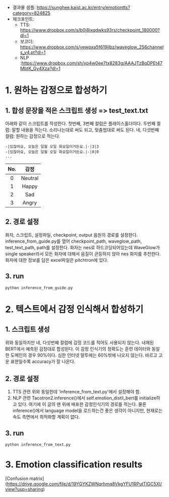 * 결과물 샘플: https://sunghee.kaist.ac.kr/entry/emotiontts?category=824825
* 체크포인트: 
  * TTS: https://www.dropbox.com/s/b0j8ixqdwks93rs/checkpoint_180000?dl=1
  * 보코더: https://www.dropbox.com/s/yewpxa5f619jlbz/waveglow_256channels_v4.pt?dl=1
  * NLP :https://www.dropbox.com/sh/xp4w0ee7tx8283g/AAAJTzBqDPEt47MbtK_Gy4Xza?dl=1
# 1. 원하는 감정으로 합성하기
## 1. 합성 문장을 적은 스크립트 생성 => test_text.txt
아래와 같이 스크립트를 작성한다.
첫번째, 3번째 컬럼은 플레이스홀더이다.
두번째 컬럼: 말할 내용을 적는다. 소리나는대로 써도 되고, 맞춤법대로 써도 된다.
네, 다섯번째 컬럼: 원하는 감정으로 적는다.

```
-|있잖아요, 오늘은 일월 오일 화요일이거든요.|-|3|3
-|있잖아요, 오늘은 일월 오일 화요일이거든요.|-|0|0
...
```
| No. |   감정  |
|:---:|:-------:|
|  0  | Neutral |
|  1  |   Happy |
|  2  |     Sad |
|  3  |   Angry |

## 2. 경로 설정
화자, 스크립트, 설정파일, checkpoint, output 음원의 경로를 설정한다.
inference_from_guide.py를 열어
checkpoint_path, waveglow_path, test_text_path, path를 설정한다.
화자는 nes로 하드코딩되어있는데 WaveGlow가 single speaker라서 모든 화자에 대해서 음질이 균등하지 않아 nes 화자를 추천한다.
화자에 대한 정보를 담은 excel파일은 pitchtron에 있다.

## 3. run
```
python inference_from_guide.py
```

# 2. 텍스트에서 감정 인식해서 합성하기
## 1. 스크립트 생성
위와 동일하지만 네, 다섯번째 컬럼에 감정 코드를 적어도 사용되지 않는다.
내재된 BERT에서 예측된 감정대로 합성된다.
이 감정 인식기의 정확도는 훈련 데이터와 동일한 도메인의 경우 90%이다.
심한 인터넷 말투에는 60%밖에 나오지 않는다. 
바르고 고운 표현일수록 accuracy가 잘 나온다.

## 2. 경로 설정
1) TTS 관련 
위와 동일한데 'inference_from_text.py'에서 설정해야 함.
2) NLP 관련
Tacotron2.inference()에서 self.emotion_distil_bert를 initialize하고 있다.
여기에 이 글의 맨 위에 배포한 감정인식기의 경로를 적는다.
물론 inference()에서 language model을 로드하는건 좋은 생각이 아니지만, 현재로는 속도 측면에서 최적화할 계획이 없다.
## 3. run
```
python inference_from_text.py
```
# 3. Emotion classification results
[Confusion matrix] (https://drive.google.com/file/d/19YGYKZWNqrhmq8VkgYFU1RPutTlGC5Xl/view?usp=sharing)
